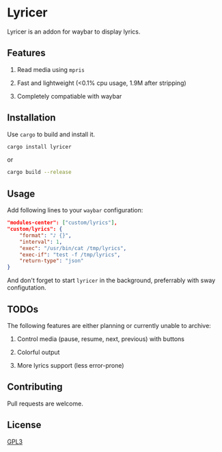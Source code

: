 # Lyricer

Lyricer is an addon for waybar to display lyrics.

## Features

1. Read media using `mpris`

2. Fast and lightweight (<0.1% cpu usage, 1.9M after stripping)

3. Completely compatiable with waybar

## Installation

Use `cargo` to build and install it.

```bash
cargo install lyricer
```
or

```bash
cargo build --release
```

## Usage

Add following lines to your `waybar` configuration:

```json
"modules-center": ["custom/lyrics"],
"custom/lyrics": {
    "format": "♪ {}",
    "interval": 1, 
    "exec": "/usr/bin/cat /tmp/lyrics", 
    "exec-if": "test -f /tmp/lyrics",
    "return-type": "json"
}
```

And don't forget to start `lyricer` in the background, preferrably with sway configutation.

## TODOs

The following features are either planning or currently unable to archive:

1. Control media (pause, resume, next, previous) with buttons

2. Colorful output

3. More lyrics support (less error-prone)

## Contributing

Pull requests are welcome.

## License

[GPL3](https://choosealicense.com/licenses/gpl-3.0)